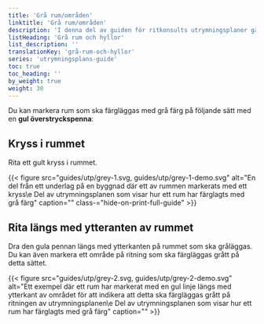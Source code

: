 ```yaml
---
title: 'Grå rum/områden'
linktitle: 'Grå rum/områden'
description: 'I denna del av guiden för ritkonsults utrymningsplaner går vi igenom hur du ska markera rum som ska gråläggas, hyllor och övrig inredning som du vill ha med på utrymningsplanen.'
listHeading: 'Grå rum och hyllor'
list_description: ''
translationKey: 'grå-rum-och-hyllor'
series: 'utrymningsplans-guide'
toc: true
toc_heading: ''
by_weight: true
weight: 30
---
```


Du kan markera rum som ska färgläggas med grå färg på följande sätt med en **gul överstryckspenna**:

## Kryss i rummet

Rita ett gult kryss i rummet.

{{< figure src="guides/utp/grey-1.svg, guides/utp/grey-1-demo.svg" alt="En del från ett underlag på en byggnad där ett av rummen markerats med ett kryss\e Del av utrymningsplanen som visar hur ett rum har färglagts med grå färg" caption="" class-="hide-on-print-full-guide" >}}

## Rita längs med ytteranten av rummet

Dra den gula pennan längs med ytterkanten på rummet som ska gråläggas.
Du kan även markera ett område på ritning som ska färgläggas grått på detta sättet.

{{< figure src="guides/utp/grey-2.svg, guides/utp/grey-2-demo.svg" alt="Ett exempel där ett rum har markerat med en gul linje längs med ytterkant av området för att indikera att detta ska färgläggas grått på ritningen av utrymningsplanen\e Del av utrymningsplanen som visar hur ett rum har färglagts med grå färg" caption="" >}}



